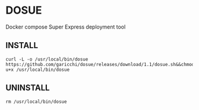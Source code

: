 # DOSUE
Docker compose Super Express deployment tool

## INSTALL
```
curl -L -o /usr/local/bin/dosue https://github.com/garicchi/dosue/releases/download/1.1/dosue.sh&&chmod u+x /usr/local/bin/dosue
```

## UNINSTALL
```
rm /usr/local/bin/dosue
```
